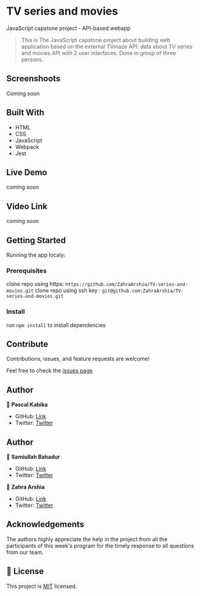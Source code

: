 # TV series and movies

JavaScript capstone project - API-based webapp

> This is The JavaScript capstone project about building web application based on the external TVmaze API: data about TV series and movies.API with 2 user interfaces. Done in group of three persons.

## Screenshoots

Coming soon

## Built With

- HTML
- CSS
- JavaScript
- Webpack
- Jest

## Live Demo

coming soon

## Video Link

coming soon

## Getting Started

Running the app localy:

### Prerequisites

clone repo using https: `https://github.com/ZahraArshia/TV-series-and-movies.git`
clone repo using ssh key : `git@github.com:ZahraArshia/TV-series-and-movies.git`

### Install

run `npm install` to install dependencies

## Contribute

Contributions, issues, and feature requests are welcome!

Feel free to check the [issues page](https://github.com/ZahraArshia/TV-series-and-movies/issues)

## Author

👤 **Pascal Kabika**

- GitHub: [Link](https://github.com/KABIKA681)
- Twitter: [Twitter]()

## Author

👤 **Samiullah Bahadur**

- GitHub: [Link](https://github.com/samiullahbahadur)
- Twitter: [Twitter]()

👤 **Zahra Arshia**

- GitHub: [Link](https://github.com/ZahraArshia)
- Twitter: [Twitter]()

## Acknowledgements

The authors highly appreciate the help in the project from all the participants of this week's program for the timely response to all questions from our team.

## 📝 License

This project is [MIT](./MIT.md) licensed.
